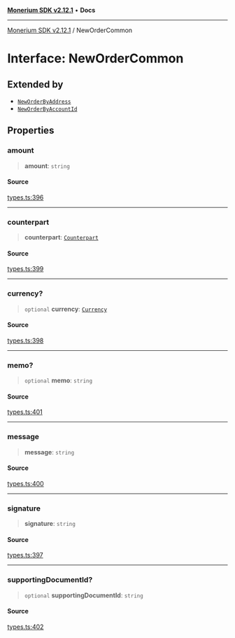 [**Monerium SDK v2.12.1**](../README.md) • **Docs**

---

[Monerium SDK v2.12.1](../README.md) / NewOrderCommon

# Interface: NewOrderCommon

## Extended by

- [`NewOrderByAddress`](NewOrderByAddress.md)
- [`NewOrderByAccountId`](NewOrderByAccountId.md)

## Properties

### amount

> **amount**: `string`

#### Source

[types.ts:396](https://github.com/monerium/js-monorepo/blob/69aafbf665e06fb1fab9775ca5ee0ba5fb9dbc84/packages/sdk/src/types.ts#L396)

---

### counterpart

> **counterpart**: [`Counterpart`](Counterpart.md)

#### Source

[types.ts:399](https://github.com/monerium/js-monorepo/blob/69aafbf665e06fb1fab9775ca5ee0ba5fb9dbc84/packages/sdk/src/types.ts#L399)

---

### currency?

> `optional` **currency**: [`Currency`](../enumerations/Currency.md)

#### Source

[types.ts:398](https://github.com/monerium/js-monorepo/blob/69aafbf665e06fb1fab9775ca5ee0ba5fb9dbc84/packages/sdk/src/types.ts#L398)

---

### memo?

> `optional` **memo**: `string`

#### Source

[types.ts:401](https://github.com/monerium/js-monorepo/blob/69aafbf665e06fb1fab9775ca5ee0ba5fb9dbc84/packages/sdk/src/types.ts#L401)

---

### message

> **message**: `string`

#### Source

[types.ts:400](https://github.com/monerium/js-monorepo/blob/69aafbf665e06fb1fab9775ca5ee0ba5fb9dbc84/packages/sdk/src/types.ts#L400)

---

### signature

> **signature**: `string`

#### Source

[types.ts:397](https://github.com/monerium/js-monorepo/blob/69aafbf665e06fb1fab9775ca5ee0ba5fb9dbc84/packages/sdk/src/types.ts#L397)

---

### supportingDocumentId?

> `optional` **supportingDocumentId**: `string`

#### Source

[types.ts:402](https://github.com/monerium/js-monorepo/blob/69aafbf665e06fb1fab9775ca5ee0ba5fb9dbc84/packages/sdk/src/types.ts#L402)
